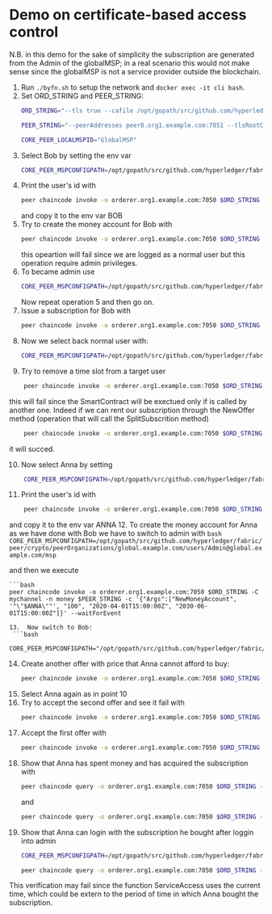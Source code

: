 # Demo on certificate-based access control

N.B. in this demo for the sake of simplicity the subscription are generated from the Admin of the globalMSP; in a real scenario this would not make sense since the globalMSP is not a service provider outside the blockchain.

1.  Run `./byfn.sh` to setup the network and `docker exec -it cli bash`.
2.  Set ORD_STRING and PEER_STRING:
    ```bash
    ORD_STRING="--tls true --cafile /opt/gopath/src/github.com/hyperledger/fabric/peer/crypto/ordererOrganizations/org1.example.com/orderers/orderer.org1.example.com/msp/tlscacerts/tlsca.org1.example.com-cert.pem"
    ```
    ```bash  
    PEER_STRING="--peerAddresses peer0.org1.example.com:7051 --tlsRootCertFiles /opt/gopath/src/github.com/hyperledger/fabric/peer/crypto/peerOrganizations/org1.example.com/peers/peer0.org1.example.com/tls/ca.crt --peerAddresses peer0.org2.example.com:9051 --tlsRootCertFiles /opt/gopath/src/github.com/hyperledger/fabric/peer/crypto/peerOrganizations/org2.example.com/peers/peer0.org2.example.com/tls/ca.crt --peerAddresses peer0.org3.example.com:11051 --tlsRootCertFiles /opt/gopath/src/github.com/hyperledger/fabric/peer/crypto/peerOrganizations/org3.example.com/peers/peer0.org3.example.com/tls/ca.crt --peerAddresses peer0.org4.example.com:13051 --tlsRootCertFiles /opt/gopath/src/github.com/hyperledger/fabric/peer/crypto/peerOrganizations/org4.example.com/peers/peer0.org4.example.com/tls/ca.crt --peerAddresses peer0.org5.example.com:15051 --tlsRootCertFiles /opt/gopath/src/github.com/hyperledger/fabric/peer/crypto/peerOrganizations/org5.example.com/peers/peer0.org5.example.com/tls/ca.crt"
    ```
    ```bash
    CORE_PEER_LOCALMSPID="GlobalMSP"
    ```
3.  Select Bob by setting the env var  
    ```bash
    CORE_PEER_MSPCONFIGPATH=/opt/gopath/src/github.com/hyperledger/fabric/peer/crypto/peerOrganizations/global.example.com/users/Bob@global.example.com/msp
    ```  
4.  Print the user's id with  
    ```bash
    peer chaincode invoke -o orderer.org1.example.com:7050 $ORD_STRING -C mychannel -n offers $PEER_STRING -c '{"Args":["GetUserId"]}' --waitForEvent
    ```  
    and copy it to the env var BOB
5.  Try to create the money account for Bob with  
    ```bash
    peer chaincode invoke -o orderer.org1.example.com:7050 $ORD_STRING -C mychannel -n money $PEER_STRING -c '{"Args":["NewMoneyAccount", '"\"$BOB\""', "0", "2020-04-01T15:00:00Z", "2030-06-01T15:00:00Z"]}' --waitForEvent
    ```
    this opeartion will fail since we are logged as a normal user but this operation require admin privileges.
6.  To became admin use
    ```bash
    CORE_PEER_MSPCONFIGPATH=/opt/gopath/src/github.com/hyperledger/fabric/peer/crypto/peerOrganizations/global.example.com/users/Admin@global.example.com/msp
    ```
    Now repeat operation 5 and then go on.
7.  Issue a subscription for Bob with  
    ```bash
    peer chaincode invoke -o orderer.org1.example.com:7050 $ORD_STRING -C mychannel -n subscriptions $PEER_STRING -c '{"Args":["IssueSubscription", '"\"$BOB\""', "Prov1", "2021-04-02T15:00:00Z", "2021-07-02T15:00:00Z"]}' --waitForEvent
    ```
8.  Now we select back normal user with:
    ```bash
    CORE_PEER_MSPCONFIGPATH=/opt/gopath/src/github.com/hyperledger/fabric/peer/crypto/peerOrganizations/global.example.com/users/Bob@global.example.com/msp
    ```  
9.  Try to remove a time slot from a target user
```bash
    peer chaincode invoke -o orderer.org1.example.com:7050 $ORD_STRING -C mychannel -n subscriptions $PEER_STRING -c '{"Args":["SplitSubscription","U1", "Prov1", "GlobalMSP", "2021-04-02T15:00:00Z", "2021-05-02T15:00:00Z"]}' --waitForEvent
```
this will fail since the SmartContract will be exectued only if is called by another one. Indeed if we can rent our subscription through the NewOffer method (operation that will call the SplitSubscrition method)
```bash
    peer chaincode invoke -o orderer.org1.example.com:7050 $ORD_STRING -C mychannel -n offers $PEER_STRING -c '{"Args":["NewOffer", "Prov1", "GlobalMSP", "2021-04-02T15:00:00Z", "2021-05-02T15:00:00Z", "30"]}' --waitForEvent
```
it will succed. 

10.  Now select Anna by setting 
```bash
    CORE_PEER_MSPCONFIGPATH=/opt/gopath/src/github.com/hyperledger/fabric/peer/crypto/peerOrganizations/global.example.com/users/Anna@global.example.com/msp
   ```
11.  Print the user's id with  
```bash
    peer chaincode invoke -o orderer.org1.example.com:7050 $ORD_STRING -C mychannel -n offers $PEER_STRING -c '{"Args":["GetUserId"]}' --waitForEvent
```  
and copy it to the env var ANNA
12.  To create the money account for Anna as we have done with Bob we have to switch to admin with
    ```bash
    CORE_PEER_MSPCONFIGPATH=/opt/gopath/src/github.com/hyperledger/fabric/peer/crypto/peerOrganizations/global.example.com/users/Admin@global.example.com/msp
    ```
    
and then we execute
    
    ```bash
    peer chaincode invoke -o orderer.org1.example.com:7050 $ORD_STRING -C mychannel -n money $PEER_STRING -c '{"Args":["NewMoneyAccount", '"\"$ANNA\""', "100", "2020-04-01T15:00:00Z", "2030-06-01T15:00:00Z"]}' --waitForEvent
   ```
13.  Now switch to Bob:  
    ```bash
    CORE_PEER_MSPCONFIGPATH="/opt/gopath/src/github.com/hyperledger/fabric/peer/crypto/peerOrganizations/global.example.com/users/Bob@global.example.com/msp"
   ```  
14. Create another offer with price that Anna cannot afford to buy:  
    ```bash
    peer chaincode invoke -o orderer.org1.example.com:7050 $ORD_STRING -C mychannel -n offers $PEER_STRING -c '{"Args":["NewOffer", "Prov1", "Prov1", "2021-05-03T15:00:00Z", "2021-05-04T15:00:00Z", "120"]}' --waitForEvent
    ```
15. Select Anna again as in point 10  
16. Try to accept the second offer and see it fail with  
    ```bash
    peer chaincode invoke -o orderer.org1.example.com:7050 $ORD_STRING -C mychannel -n offers $PEER_STRING -c '{"Args":["AcceptOffer", '"\"$BOB\""', "Prov1", "2021-05-03T15:00:00Z"]}' --waitForEvent
    ```
17. Accept the first offer with  
    ```bash
    peer chaincode invoke -o orderer.org1.example.com:7050 $ORD_STRING -C mychannel -n offers $PEER_STRING -c '{"Args":["AcceptOffer", '"\"$BOB\""', "Prov1", "2021-04-02T15:00:00Z"]}' --waitForEvent
    ```
18. Show that Anna has spent money and has acquired the subscription with  
    ```bash
    peer chaincode query -o orderer.org1.example.com:7050 $ORD_STRING -C mychannel -n money -c '{"Args":["GetMoneyAccount", '"\"$ANNA\""']}'
    ```  
    and  
    ```bash
    peer chaincode query -o orderer.org1.example.com:7050 $ORD_STRING -C mychannel -n subscriptions -c '{"Args":["GetInfoUser", '"\"$ANNA\""', "GlobalMSP"]}'
    ```
19. Show that Anna can login with the subscription he bought after loggin into admin
    ```bash
    CORE_PEER_MSPCONFIGPATH=/opt/gopath/src/github.com/hyperledger/fabric/peer/crypto/peerOrganizations/global.example.com/users/Admin@global.example.com/msp
    ```
    ```bash
    peer chaincode query -o orderer.org1.example.com:7050 $ORD_STRING -C mychannel -n subscriptions -c '{"Args":["ServiceAccess", '"\"$ANNA\""', "GlobalMSP"]}'
    ```
This verification may fail since the function ServiceAccess uses the current time, which could be extern to the period of time in which Anna bought the subscription.
